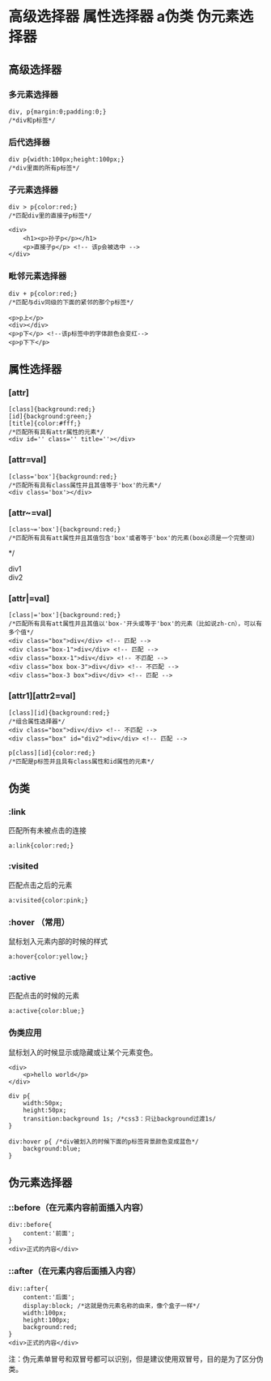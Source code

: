 # 高级选择器 属性选择器 a伪类 伪元素选择器

## 高级选择器

### 多元素选择器

	div, p{margin:0;padding:0;}
	/*div和p标签*/

### 后代选择器

	div p{width:100px;height:100px;}
	/*div里面的所有p标签*/

### 子元素选择器

	div > p{color:red;}
	/*匹配div里的直接子p标签*/
	
	<div>
		<h1><p>孙子p</p></h1>
		<p>直接子p</p> <!-- 该p会被选中 -->
	</div>
	
### 毗邻元素选择器

	div + p{color:red;}
	/*匹配与div同级的下面的紧邻的那个p标签*/

	<p>p上</p>
	<div></div>
	<p>p下</p> <!--该p标签中的字体颜色会变红-->
	<p>p下下</p>

## 属性选择器

### [attr]

	[class]{background:red;}
	[id]{background:green;}
	[title]{color:#fff;}
	/*匹配所有具有attr属性的元素*/
	<div id='' class='' title=''></div>

### [attr=val]

	[class='box']{background:red;}
	/*匹配所有具有class属性并且其值等于'box'的元素*/
	<div class='box'></div>

### [attr~=val]
	
	[class~='box']{background:red;}
	/*匹配所有具有att属性并且其值包含'box'或者等于'box'的元素(box必须是一个完整词)
*/
	<div class="box x">div1</div> <!-- 匹配 -->
	<div class="box">div2</div> <!-- 匹配 -->
	<div class="box1"></div> <!-- 不匹配 -->

### [attr|=val]
	
	[class|='box']{background:red;}
	/*匹配所有具有att属性并且其值以'box-'开头或等于'box'的元素（比如说zh-cn），可以有多个值*/
	<div class="box">div</div> <!-- 匹配 -->
	<div class="box-1">div</div> <!-- 匹配 -->
	<div class="boxx-1">div</div> <!-- 不匹配 -->
	<div class="box box-3">div</div> <!-- 不匹配 -->
	<div class="box-3 box">div</div> <!-- 匹配 -->

### [attr1][attr2=val]

	[class][id]{background:red;}
	/*组合属性选择器*/
	<div class="box">div</div> <!-- 不匹配 -->
	<div class="box" id="div2">div</div> <!-- 匹配 -->

	p[class][id]{color:red;}
	/*匹配是p标签并且具有class属性和id属性的元素*/

## 伪类

### :link

匹配所有未被点击的连接

	a:link{color:red;}

### :visited

匹配点击之后的元素

	a:visited{color:pink;}

### :hover **（常用）**

鼠标划入元素内部的时候的样式

	a:hover{color:yellow;}

### :active

匹配点击的时候的元素

	a:active{color:blue;}

### **伪类应用**

鼠标划入的时候显示或隐藏或让某个元素变色。

	<div>
		<p>hello world</p>
	</div>
	
	div p{
		width:50px;
		height:50px;
		transition:background 1s; /*css3：只让background过渡1s/
	}

	div:hover p{ /*div被划入的时候下面的p标签背景颜色变成蓝色*/
		background:blue;
	}

## 伪元素选择器

### ::before（在元素内容前面插入内容）

	div::before{
		content:'前面';
	}
	<div>正式的内容</div>

### ::after（在元素内容后面插入内容）

	div::after{
		content:'后面';
		display:block; /*这就是伪元素名称的由来，像个盒子一样*/
		width:100px;
		height:100px;
		background:red;
	}
	<div>正式的内容</div>

注：伪元素单冒号和双冒号都可以识别，但是建议使用双冒号，目的是为了区分伪类。
